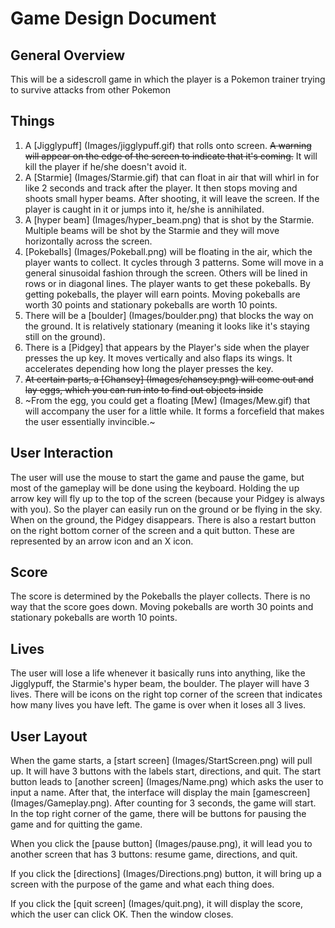 # Game Design Document

## General Overview
This will be a sidescroll game in which the player is a Pokemon trainer trying to survive
attacks from other Pokemon

## Things
  1. A [Jigglypuff] (Images/jigglypuff.gif) that rolls onto screen. ~~A warning will appear on the
  edge of the screen to indicate that it's coming.~~ It will kill the player if he/she
  doesn't avoid it.
  1. A [Starmie] (Images/Starmie.gif) that can float in air that will whirl in for like 2 seconds and track
  after the player. It then stops moving and shoots small hyper beams. After shooting, it will leave the screen.
  If the player is caught in it or jumps into it, he/she is annihilated.
  1. A [hyper beam] (Images/hyper_beam.png) that is shot by the Starmie. Multiple beams will be shot by the Starmie
  and they will move horizontally across the screen.
  1. [Pokeballs] (Images/Pokeball.png) will be floating in the air, which the player wants to collect. 
  It cycles through 3 patterns. Some will move in a general sinusoidal fashion through the screen. Others
  will be lined in rows or in diagonal lines. The player wants to get these pokeballs.
  By getting pokeballs, the player will earn points. Moving pokeballs are worth 30 points and stationary pokeballs
  are worth 10 points.
  1. There will be a [boulder] (Images/boulder.png) that blocks the way on the ground. It is relatively stationary
  (meaning it looks like it's staying still on the ground).
  1. There is a [Pidgey] that appears by the Player's side when the player presses the up key. It moves vertically
  and also flaps its wings. It accelerates depending how long the player presses the key.
  1. ~~At certain parts, a [Chansey] (Images/chansey.png) will come out and lay eggs, which you can run into
  to find out objects inside~~
  1. ~From the egg, you could get a floating [Mew] (Images/Mew.gif) that will accompany the user for
  a little while. It forms a forcefield that makes the user essentially invincible.~
  
## User Interaction
The user will use the mouse to start the game and pause the game, but most of the gameplay
will be done using the keyboard. Holding the up arrow key will fly up to the top of the screen (because
your Pidgey is always with you). So the player can easily run on the ground
or be flying in the sky. When on the ground, the Pidgey disappears. There is also a restart button
on the right bottom corner of the screen and a quit button. These are represented by an arrow icon and an X icon.

## Score
The score is determined by the Pokeballs the player collects. There is no way that the score
goes down. Moving pokeballs are worth 30 points and stationary pokeballs are worth 10 points.

## Lives
The user will lose a life whenever it basically runs into anything, like the Jigglypuff,
the Starmie's hyper beam, the boulder. The player will have 3 lives. There will be icons on the 
right top corner of the screen that indicates how many lives you have left. The game is over when it loses
all 3 lives.

## User Layout
When the game starts, a [start screen] (Images/StartScreen.png) will pull up.
It will have 3 buttons with the labels
start, directions, and quit. The start button leads to [another screen] (Images/Name.png) which asks the user
to input a name. After that, the interface will display the main [gamescreen] (Images/Gameplay.png).
After counting for 3 seconds, the game will start. In the top right corner of the game,
there will be buttons for pausing the game and for quitting the game.

When you click the [pause button] (Images/pause.png), it will lead you to another screen that has 3 buttons:
resume game, directions, and quit.

If you click the [directions] (Images/Directions.png) button, it will bring up a screen with the purpose of 
the game and what each thing does.

If you click the [quit screen] (Images/quit.png), it will display the score, which the user can click OK.
Then the window closes.



